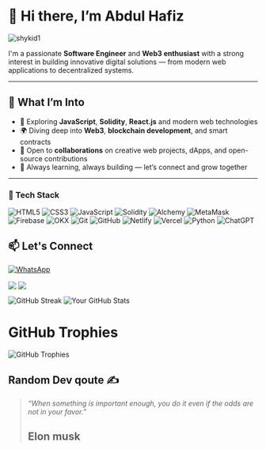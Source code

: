 # 👋 Hi there, I’m Abdul Hafiz
<p align="left"> <img src="https://komarev.com/ghpvc/?username=abdulhafiz999&label=Profile%20views&color=0e75b6&style=flat" alt="shykid1" /> </p>

I'm a passionate **Software Engineer** and **Web3 enthusiast** with a strong interest in building innovative digital solutions — from modern web applications to decentralized systems.

---

## 🚀 What I’m Into

- 🧠 Exploring **JavaScript**, **Solidity**, **React.js** and modern web technologies
- 🌍 Diving deep into **Web3**, **blockchain development**, and smart contracts
- 🤝 Open to **collaborations** on creative web projects, dApps, and open-source contributions
- 💼 Always learning, always building — let’s connect and grow together 
   
---

### 🚀 Tech Stack
  
![HTML5](https://img.shields.io/badge/HTML5-E34F26?style=for-the-badge&logo=html5&logoColor=white)
![CSS3](https://img.shields.io/badge/CSS3-1572B6?style=for-the-badge&logo=css3&logoColor=white)
![JavaScript](https://img.shields.io/badge/JavaScript-F7DF1E?style=for-the-badge&logo=javascript&logoColor=black)
![Solidity](https://img.shields.io/badge/Solidity-363636?style=for-the-badge&logo=solidity&logoColor=white)
![Alchemy](https://img.shields.io/badge/Alchemy-3B6CF4?style=for-the-badge&logo=alchemy&logoColor=white)
![MetaMask](https://img.shields.io/badge/MetaMask-%23E2761B?style=for-the-badge&logo=metamask&logoColor=white)
![Firebase](https://img.shields.io/badge/Firebase-FFCA28?style=for-the-badge&logo=firebase&logoColor=black)
![OKX](https://img.shields.io/badge/OKX-000000?style=for-the-badge&logo=okx&logoColor=white)
![Git](https://img.shields.io/badge/Git-F05032?style=for-the-badge&logo=git&logoColor=white)
![GitHub](https://img.shields.io/badge/GitHub-100000?style=for-the-badge&logo=github&logoColor=white)
![Netlify](https://img.shields.io/badge/Netlify-00C7B7?style=for-the-badge&logo=netlify&logoColor=white)
![Vercel](https://img.shields.io/badge/Vercel-000000?style=for-the-badge&logo=vercel&logoColor=white)
![Python](https://img.shields.io/badge/Python-3776AB?style=for-the-badge&logo=python&logoColor=white)
![ChatGPT](https://img.shields.io/badge/ChatGPT-10a37f?style=for-the-badge&logo=openai&logoColor=white)

 


## 📫 Let's Connect
[![WhatsApp](https://img.shields.io/badge/WhatsApp-Chat-green?logo=whatsapp&logoColor=white)](https://wa.me/233592764839?text=Hi%20Abdulhafiz%2C%20I%20found%20you%20on%20GitHub%20and%20want%20to%20connect.)

<a href="https://x.com/Abdul_Hafiz13" target="blank"><img align="center" src="https://img.icons8.com/color/48/twitter--v1.png"/></a>
<a href="mailto:abdulhafiz99888@gmail.com" target="blank"><img align="center" src="https://img.icons8.com/fluency/48/gmail-new.png"/></a>

![GitHub Streak](https://streak-stats.demolab.com?user=abdulhafiz999&theme=default)
![Your GitHub Stats](https://github-readme-stats.vercel.app/api?username=abdulhafiz999&show_icons=true&count_private=true&theme=tokyonight)
# GitHub Trophies 

![GitHub Trophies](https://github-profile-trophy.vercel.app/?username=abdulhafiz999&theme=onedark&column=3&row=2)


## Random Dev qoute ✍️

> *“When something is important enough, you do it even if the odds are not in your favor.”*
> ## Elon musk
